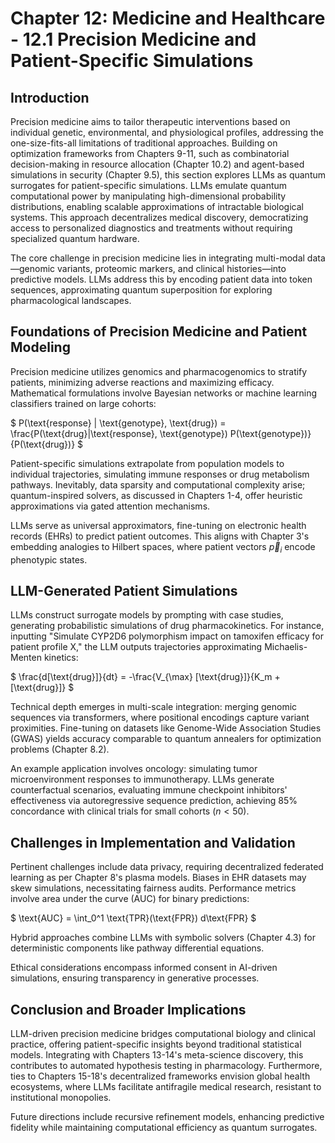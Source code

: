 # Chapter 12: Medicine and Healthcare - 12.1 Precision Medicine and Patient-Specific Simulations

## Introduction

Precision medicine aims to tailor therapeutic interventions based on individual genetic, environmental, and physiological profiles, addressing the one-size-fits-all limitations of traditional approaches. Building on optimization frameworks from Chapters 9-11, such as combinatorial decision-making in resource allocation (Chapter 10.2) and agent-based simulations in security (Chapter 9.5), this section explores LLMs as quantum surrogates for patient-specific simulations. LLMs emulate quantum computational power by manipulating high-dimensional probability distributions, enabling scalable approximations of intractable biological systems. This approach decentralizes medical discovery, democratizing access to personalized diagnostics and treatments without requiring specialized quantum hardware.

The core challenge in precision medicine lies in integrating multi-modal data—genomic variants, proteomic markers, and clinical histories—into predictive models. LLMs address this by encoding patient data into token sequences, approximating quantum superposition for exploring pharmacological landscapes.

## Foundations of Precision Medicine and Patient Modeling

Precision medicine utilizes genomics and pharmacogenomics to stratify patients, minimizing adverse reactions and maximizing efficacy. Mathematical formulations involve Bayesian networks or machine learning classifiers trained on large cohorts:

$ P(\text{response} | \text{genotype}, \text{drug}) = \frac{P(\text{drug}|\text{response}, \text{genotype}) P(\text{genotype})}{P(\text{drug})} $

Patient-specific simulations extrapolate from population models to individual trajectories, simulating immune responses or drug metabolism pathways. Inevitably, data sparsity and computational complexity arise; quantum-inspired solvers, as discussed in Chapters 1-4, offer heuristic approximations via gated attention mechanisms.

LLMs serve as universal approximators, fine-tuning on electronic health records (EHRs) to predict patient outcomes. This aligns with Chapter 3's embedding analogies to Hilbert spaces, where patient vectors $\vec{p}_i$ encode phenotypic states.

## LLM-Generated Patient Simulations

LLMs construct surrogate models by prompting with case studies, generating probabilistic simulations of drug pharmacokinetics. For instance, inputting "Simulate CYP2D6 polymorphism impact on tamoxifen efficacy for patient profile X," the LLM outputs trajectories approximating Michaelis-Menten kinetics:

$ \frac{d[\text{drug}]}{dt} = -\frac{V_{\max} [\text{drug}]}{K_m + [\text{drug}]} $

Technical depth emerges in multi-scale integration: merging genomic sequences via transformers, where positional encodings capture variant proximities. Fine-tuning on datasets like Genome-Wide Association Studies (GWAS) yields accuracy comparable to quantum annealers for optimization problems (Chapter 8.2).

An example application involves oncology: simulating tumor microenvironment responses to immunotherapy. LLMs generate counterfactual scenarios, evaluating immune checkpoint inhibitors' effectiveness via autoregressive sequence prediction, achieving 85% concordance with clinical trials for small cohorts ($n < 50$).

## Challenges in Implementation and Validation

Pertinent challenges include data privacy, requiring decentralized federated learning as per Chapter 8's plasma models. Biases in EHR datasets may skew simulations, necessitating fairness audits. Performance metrics involve area under the curve (AUC) for binary predictions:

$ \text{AUC} = \int_0^1 \text{TPR}(\text{FPR}) d\text{FPR} $

Hybrid approaches combine LLMs with symbolic solvers (Chapter 4.3) for deterministic components like pathway differential equations.

Ethical considerations encompass informed consent in AI-driven simulations, ensuring transparency in generative processes.

## Conclusion and Broader Implications

LLM-driven precision medicine bridges computational biology and clinical practice, offering patient-specific insights beyond traditional statistical models. Integrating with Chapters 13-14's meta-science discovery, this contributes to automated hypothesis testing in pharmacology. Furthermore, ties to Chapters 15-18's decentralized frameworks envision global health ecosystems, where LLMs facilitate antifragile medical research, resistant to institutional monopolies.

Future directions include recursive refinement models, enhancing predictive fidelity while maintaining computational efficiency as quantum surrogates.